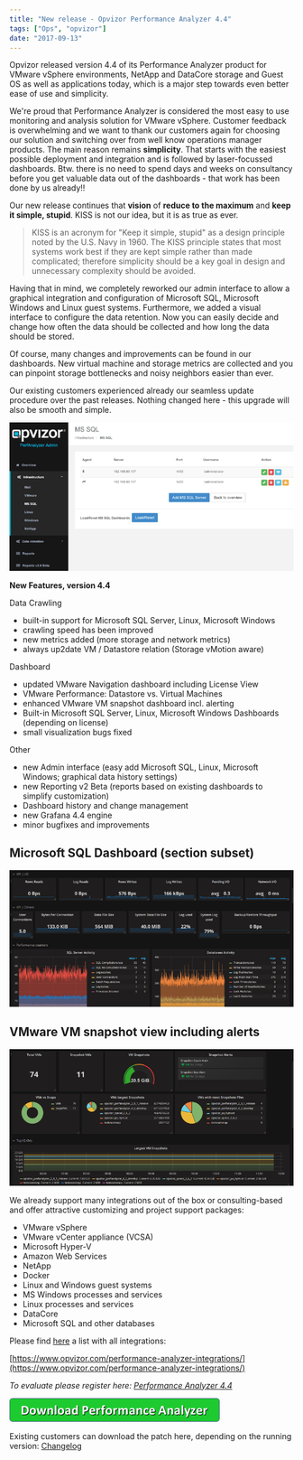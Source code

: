 ```yaml
---
title: "New release - Opvizor Performance Analyzer 4.4"
tags: ["Ops", "opvizor"]
date: "2017-09-13"
---
```


Opvizor released version 4.4 of its Performance Analyzer product for VMware vSphere environments, NetApp and DataCore storage and Guest OS as well as applications today, which is a major step towards even better ease of use and simplicity. 

We're proud that Performance Analyzer is considered the most easy to use monitoring and analysis solution for VMware vSphere. Customer feedback is overwhelming and we want to thank our customers again for choosing our solution and switching over from well know operations manager products. The main reason remains **simplicity**. That starts with the easiest possible deployment and integration and is followed by laser-focussed dashboards. Btw. there is no need to spend days and weeks on consultancy before you get valuable data out of the dashboards - that work has been done by us already!!

Our new release continues that **vision** of **reduce to the maximum** and **keep it simple, stupid**. KISS is not our idea, but it is as true as ever.

> KISS is an acronym for "Keep it simple, stupid" as a design principle noted by the U.S. Navy in 1960. The KISS principle states that most systems work best if they are kept simple rather than made complicated; therefore simplicity should be a key goal in design and unnecessary complexity should be avoided.

Having that in mind, we completely reworked our admin interface to allow a graphical integration and configuration of Microsoft SQL, Microsoft Windows and Linux guest systems. Furthermore, we added a visual interface to configure the data retention. Now you can easily decide and change how often the data should be collected and how long the data should be stored.

Of course, many changes and improvements can be found in our dashboards. New virtual machine and storage metrics are collected and you can pinpoint storage bottlenecks and noisy neighbors easier than ever.

Our existing customers experienced already our seamless update procedure over the past releases. Nothing changed here - this upgrade will also be smooth and simple.

![Performance Analyzer 4.4 new admin interface](/images/blog/pa4.4_admin.png)

**New Features, version 4.4**

Data Crawling

- built-in support for Microsoft SQL Server, Linux, Microsoft Windows
- crawling speed has been improved
- new metrics added (more storage and network metrics)
- always up2date VM / Datastore relation (Storage vMotion aware)

Dashboard

- updated VMware Navigation dashboard including License View
- VMware Performance: Datastore vs. Virtual Machines
- enhanced VMware VM snapshot dashboard incl. alerting
- Built-in Microsoft SQL Server, Linux, Microsoft Windows Dashboards (depending on license)
- small visualization bugs fixed

Other

- new Admin interface (easy add Microsoft SQL, Linux, Microsoft Windows; graphical data history settings)
- new Reporting v2 Beta (reports based on existing dashboards to simplify customization)
- Dashboard history and change management
- new Grafana 4.4 engine
- minor bugfixes and improvements

## Microsoft SQL Dashboard (section subset)

![Microsoft MS SQL](/images/blog/mssql4.4.png)

## VMware VM snapshot view including alerts

![VMware VM snapshot view](/images/blog/pa4.4_snapshots.png)

We already support many integrations out of the box or consulting-based and offer attractive customizing and project support packages:

- VMware vSphere
- VMware vCenter appliance (VCSA)
- Microsoft Hyper-V
- Amazon Web Services
- NetApp
- Docker
- Linux and Windows guest systems
- MS Windows processes and services
- Linux processes and services
- DataCore
- Microsoft SQL and other databases

Please find [here](https://www.opvizor.com/performance-analyzer-integrations/) a list with all integrations:

[https://www.opvizor.com/performance-analyzer-integrations/](https://www.opvizor.com/performance-analyzer-integrations/)

_To evaluate please register here: [](http://try.opvizor.com/perfanalyzer/)[Performance Analyzer 4.4](http://try.opvizor.com/perfanalyzer)_

[![Download Perf Analyzer](/images/blog/button_download-performance-analyzer.png)](http://try.opvizor.com/perfanalyzer)

Existing customers can download the patch here, depending on the running version: [Changelog](https://opvizor.atlassian.net/wiki/spaces/OPVPA/pages/82057456/Change+Log+Patch)

